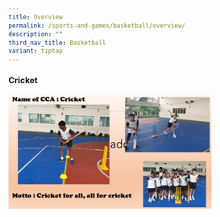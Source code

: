 ```yaml
---
title: Overview
permalink: /sports-and-games/basketball/overview/
description: ""
third_nav_title: Basketball
variant: tiptap
---
```

### Cricket

<img src="/images/cr2.png" style="width:80%">
